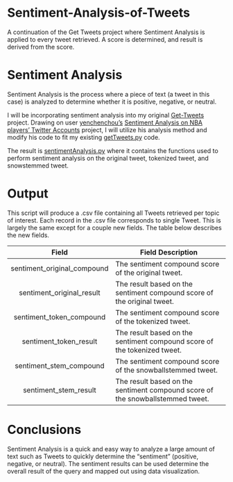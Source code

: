 # Sentiment-Analysis-of-Tweets
A continuation of the Get Tweets project where Sentiment Analysis is applied to every tweet retrieved. A score is determined, and result is derived from the score.

# Sentiment Analysis
Sentiment Analysis is the process where a piece of text (a tweet in this case) is analyzed to determine whether it is positive, negative, or neutral.

I will be incorporating sentiment analysis into my original [Get-Tweets]( https://github.com/jsue7/Get-Tweets) project. Drawing on user [yenchenchou’s]( https://github.com/yenchenchou) [Sentiment Analysis on NBA players’ Twitter Accounts](https://github.com/yenchenchou/Sentiment-Analysis-on-NBA-players-s-Twitter-aacount#part3-sentiment-analysis) project, I will utilize his analysis method and modify his code to fit my existing [getTweets.py]( https://github.com/jsue7/Get-Tweets/blob/main/getTweets.py) code.

The result is [sentimentAnalysis.py](https://github.com/jsue7/Sentiment-Analysis-of-Tweets/blob/main/sentimentAnalysis.py) where it contains the functions used to perform sentiment analysis on the original tweet, tokenized tweet, and snowstemmed tweet.

# Output

This script will produce a .csv file containing all Tweets retrieved per topic of interest. Each record in the .csv file corresponds to single Tweet. This is largely the same except for a couple new fields. The table below describes the new fields.

| Field  | Field Description |
| :---: | --- |
| sentiment_original_compound| The sentiment compound score of the original tweet.|
| sentiment_original_result | The result based on the sentiment compound score of the original tweet.|
| sentiment_token_compound | The sentiment compound score of the tokenized tweet. |
| sentiment_token_result | The result based on the sentiment compound score of the tokenized tweet.|
| sentiment_stem_compound | The sentiment compound score of the snowballstemmed tweet.|
| sentiment_stem_result | The result based on the sentiment compound score of the snowballstemmed tweet. |

# Conclusions
Sentiment Analysis is a quick and easy way to analyze a large amount of text such as Tweets to quickly determine the “sentiment” (positive, negative, or neutral). The sentiment results can be used determine the overall result of the query and mapped out using data visualization.
